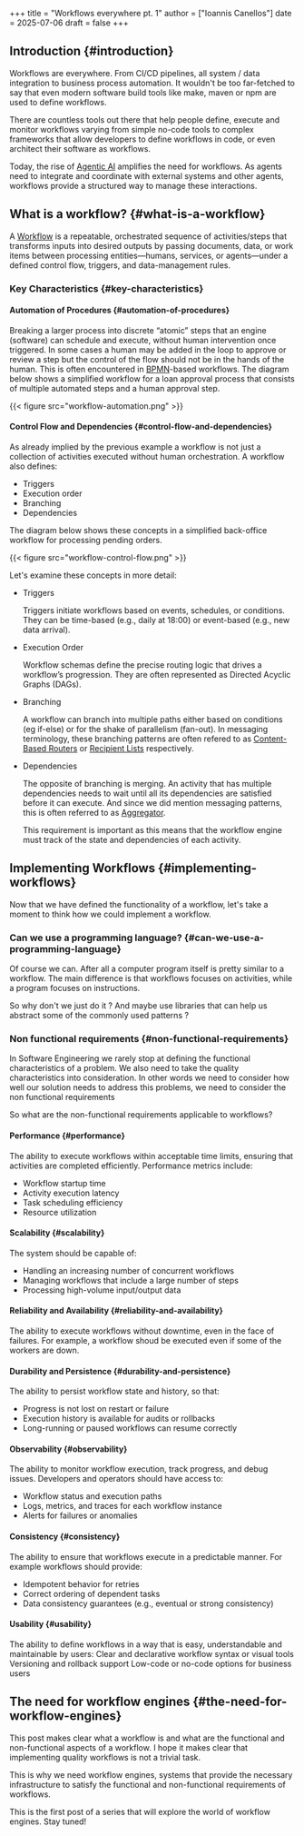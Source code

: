 +++
title = "Workflows everywhere pt. 1"
author = ["Ioannis Canellos"]
date = 2025-07-06
draft = false
+++

## Introduction {#introduction}

Workflows are everywhere. From CI/CD pipelines, all system / data integration to business process automation.
It wouldn't be too far-fetched to say that even modern software build tools
like make, maven or npm are used to define workflows.

There are countless tools out there that help people define,
execute and monitor workflows varying from simple no-code tools to complex
frameworks that allow developers to define workflows in code, or even architect
their software as workflows.

Today, the rise of [Agentic AI](https://en.wikipedia.org/wiki/Agentic_AI) amplifies the need for workflows. As
agents need to integrate and coordinate with external systems and other
agents, workflows provide a structured way to manage these interactions.


## What is a workflow? {#what-is-a-workflow}

A [Workflow](https://en.wikipedia.org/wiki/Workflow) is a repeatable, orchestrated sequence of activities/steps that
transforms inputs into desired outputs by passing documents, data, or work
items between processing entities—humans, services, or agents—under a defined
control flow, triggers, and data-management rules.


### Key Characteristics {#key-characteristics}


#### Automation of Procedures {#automation-of-procedures}

Breaking a larger process into discrete “atomic” steps that an engine (software)
can schedule and execute, without human intervention once triggered.
In some cases a human may be added in the loop to approve or review a step
but the control of the flow should not be in the hands of the human.
This is often encountered in [BPMN](https://en.wikipedia.org/wiki/Business_Process_Model_and_Notation)-based
workflows. The diagram below shows a simplified workflow for a loan approval
process that consists of multiple automated steps and a human approval step.

{{< figure src="workflow-automation.png" >}}


#### Control Flow and Dependencies {#control-flow-and-dependencies}

As already implied by the previous example a workflow is not just a collection
of activities executed without human orchestration. A workflow also defines:

-   Triggers
-   Execution order
-   Branching
-   Dependencies

The diagram below shows these concepts in a simplified back-office workflow
for processing pending orders.

{{< figure src="workflow-control-flow.png" >}}

Let's examine these concepts in more detail:

<!--list-separator-->

-  Triggers

    Triggers initiate workflows based on events, schedules, or conditions.
    They can be time-based (e.g., daily at 18:00) or event-based (e.g., new
    data arrival).

<!--list-separator-->

-  Execution Order

    Workflow schemas define the precise routing logic that drives a workflow’s
    progression. They are often represented as Directed Acyclic Graphs (DAGs).

<!--list-separator-->

-  Branching

    A workflow can branch into multiple paths either based on conditions (eg
    if-else) or for the shake of parallelism (fan-out). In messaging terminology,
    these branching patterns are often refered to as [Content-Based Routers](https://www.enterpriseintegrationpatterns.com/patterns/messaging/ContentBasedRouter.html) or
    [Recipient Lists](https://www.enterpriseintegrationpatterns.com/patterns/messaging/RecipientList.html) respectively.

<!--list-separator-->

-  Dependencies

    The opposite of branching is merging. An activity that has multiple dependencies
    needs to wait until all its dependencies are satisfied before it can execute.
    And since we did mention messaging patterns, this is often referred to as
    [Aggregator](https://www.enterpriseintegrationpatterns.com/patterns/messaging/Aggregator.html).

    This requirement is important as this means that the workflow engine must track of
    the state and dependencies of each activity.


## Implementing Workflows {#implementing-workflows}

Now that we have defined the functionality of a workflow, let's take a
moment to think how we could implement a workflow.


### Can we use a programming language? {#can-we-use-a-programming-language}

Of course we can. After all a computer program itself is pretty similar to a workflow. The main
difference is that workflows focuses on activities, while a program focuses on instructions.

So why don't we just do it ? And maybe use libraries that can help us abstract some of the commonly used patterns ?


### Non functional requirements {#non-functional-requirements}

In Software Engineering we rarely stop at defining the functional characteristics
of a problem. We also need to take the quality characteristics into consideration.
In other words we need to consider how well our solution needs to address
this problems, we need to consider the non functional requirements

So what are the non-functional requirements applicable to workflows?

#### Performance {#performance}

The ability to execute workflows within acceptable time limits, ensuring
that activities are completed efficiently.
Performance metrics include:

-   Workflow startup time
-   Activity execution latency
-   Task scheduling efficiency
-   Resource utilization


#### Scalability {#scalability}

The system should be capable of:

-   Handling an increasing number of concurrent workflows
-   Managing workflows that include a large number of steps
-   Processing high-volume input/output data


#### Reliability and Availability {#reliability-and-availability}

The ability to execute workflows without downtime, even in the face of failures.
For example, a workflow shoud be executed even if some of the workers are down.


#### Durability and Persistence {#durability-and-persistence}

The ability to persist workflow state and history, so that:

-   Progress is not lost on restart or failure
-   Execution history is available for audits or rollbacks
-   Long-running or paused workflows can resume correctly


#### Observability {#observability}

The ability to monitor workflow execution, track progress, and debug issues.
Developers and operators should have access to:

-   Workflow status and execution paths
-   Logs, metrics, and traces for each workflow instance
-   Alerts for failures or anomalies


#### Consistency {#consistency}

The ability to ensure that workflows execute in a predictable manner.
For example workflows should provide:

-   Idempotent behavior for retries
-   Correct ordering of dependent tasks
-   Data consistency guarantees (e.g., eventual or strong consistency)


#### Usability {#usability}

The ability to define workflows in a way that is easy, understandable and maintainable
by users:
Clear and declarative workflow syntax or visual tools
Versioning and rollback support
Low-code or no-code options for business users

## The need for workflow engines {#the-need-for-workflow-engines}

This post makes clear what a workflow is and what are the functional and non-functional
aspects of a workflow. I hope it makes clear that implementing quality workflows is not a trivial task.

This is why we need workflow engines, systems that provide the necessary infrastructure to satisfy the
functional and non-functional requirements of workflows.

This is the first post of a series that will explore the world of workflow engines.
Stay tuned!
